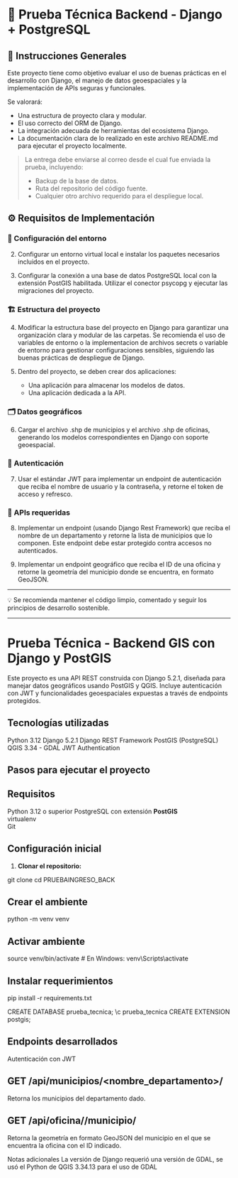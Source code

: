 # 🧪 Prueba Técnica Backend - Django + PostgreSQL

## 📝 Instrucciones Generales

Este proyecto tiene como objetivo evaluar el uso de buenas prácticas en el desarrollo con Django, el manejo de datos geoespaciales y la implementación de APIs seguras y funcionales.

Se valorará:

- Una estructura de proyecto clara y modular.
- El uso correcto del ORM de Django.
- La integración adecuada de herramientas del ecosistema Django.
- La documentación clara de lo realizado en este archivo README.md para ejecutar el proyecto localmente.

> La entrega debe enviarse al correo desde el cual fue enviada la prueba, incluyendo:
> - Backup de la base de datos.
> - Ruta del repositorio del código fuente.
> - Cualquier otro archivo requerido para el despliegue local.

## ⚙️ Requisitos de Implementación

### 🔧 Configuración del entorno

2. Configurar un entorno virtual local e instalar los paquetes necesarios incluidos en el proyecto.

3. Configurar la conexión a una base de datos PostgreSQL local con la extensión PostGIS habilitada. Utilizar el conector psycopg y ejecutar las migraciones del proyecto.

### 🏗️ Estructura del proyecto

4. Modificar la estructura base del proyecto en Django para garantizar una organización clara y modular de las carpetas. Se recomienda el uso de variables de entorno o la implementacion de archivos secrets o variable de entorno para gestionar configuraciones sensibles, siguiendo las buenas prácticas de despliegue de Django.

5. Dentro del proyecto, se deben crear dos aplicaciones:
   - Una aplicación para almacenar los modelos de datos.
   - Una aplicación dedicada a la API.

### 🗂️ Datos geográficos

6. Cargar el archivo .shp de municipios y el archivo .shp de oficinas, generando los modelos correspondientes en Django con soporte geoespacial.

### 🔐 Autenticación

7. Usar el estándar JWT para implementar un endpoint de autenticación que reciba el nombre de usuario y la contraseña, y retorne el token de acceso y refresco.

### 🧩 APIs requeridas

8. Implementar un endpoint (usando Django Rest Framework) que reciba el nombre de un departamento y retorne la lista de municipios que lo componen. Este endpoint debe estar protegido contra accesos no autenticados.

10. Implementar un endpoint geográfico que reciba el ID de una oficina y retorne la geometría del municipio donde se encuentra, en formato GeoJSON.

---

💡 Se recomienda mantener el código limpio, comentado y seguir los principios de desarrollo sostenible.

---


# Prueba Técnica - Backend GIS con Django y PostGIS

Este proyecto es una API REST construida con Django 5.2.1, diseñada para manejar datos geográficos usando PostGIS y QGIS. Incluye autenticación con JWT y funcionalidades geoespaciales expuestas a través de endpoints protegidos.

## Tecnologías utilizadas

Python 3.12
Django 5.2.1
Django REST Framework
PostGIS (PostgreSQL)
QGIS 3.34 - GDAL
JWT Authentication


## Pasos para ejecutar el proyecto

## Requisitos

Python 3.12 o superior
PostgreSQL con extensión **PostGIS**  
virtualenv  
Git  

## Configuración inicial

1. **Clonar el repositorio:**

git clone
cd PRUEBAINGRESO_BACK

## Crear el ambiente
python -m venv venv
## Activar ambiente
source venv/bin/activate  # En Windows: venv\Scripts\activate
## Instalar requerimientos
pip install -r requirements.txt

CREATE DATABASE prueba_tecnica;
\c prueba_tecnica
CREATE EXTENSION postgis;


## Endpoints desarrollados
Autenticación con JWT

## GET /api/municipios/<nombre_departamento>/
Retorna los municipios del departamento dado.

## GET /api/oficina/<id>/municipio/
Retorna la geometría en formato GeoJSON del municipio en el que se encuentra la oficina con el ID indicado.

Notas adicionales
La versión de Django requerió una versión de GDAL, se usó el  Python de QGIS 3.34.13 para el uso de GDAL
